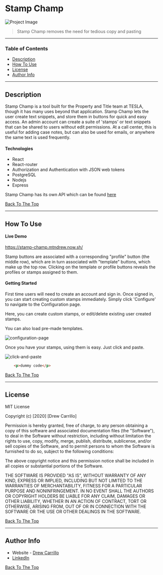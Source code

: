 # Stamp Champ

![Project Image](https://drewcarrillo.com/img/mypics/art/sc-title.JPG
)

> Stamp Champ removes the need for tedious copy and pasting 

---

### Table of Contents


- [Description](#description)
- [How To Use](#how-to-use)
- [License](#license)
- [Author Info](#author-info)

---

## Description

Stamp Champ is a tool built for the Property and Title team at TESLA, though it has many uses beyond that application.  Stamp Champ lets the user create text snippets, and store them in buttons for quick and easy access.  An admin account can create a suite of 'stamps' or text snippets that can be shared to users without edit permissions.  At a call center, this is useful for adding case notes, but can also be used for emails, or anywhere the same text is used frequently.


#### Technologies

- React
- React-router
- Authorization and Authentication with JSON web tokens
- PostgreSQL
- Nodejs
- Express


Stamp Champ has its own API which can be found [here](https://github.com/Mtn-Drew/stamp-api)

[Back To The Top](#stamp-champ)

---

## How To Use

#### Live Demo

https://stamp-champ.mtndrew.now.sh/


Stamp buttons are associated with a corresponding "profile" button (the middle row), which are in turn associated with "template" buttons, which make up the top row.  Clicking on the template or profile buttons reveals the profiles or stamps assigned to them.

#### Getting Started

First time users will need to create an account and sign in.  Once signed in, you can start creating custom stamps immediately.  Simply click 'Configure' to navigate to the Configuration page.

Here, you can create custom stamps, or edit/delete existing user created stamps.

You can also load pre-made templates.

![configuration-page](https://drewcarrillo.com/img/mypics/art/config12.JPG)

Once you have your stamps, using them is easy.  Just click and paste.

![click-and-paste](https://drewcarrillo.com/img/mypics/art/email.webp)

```html
    <p>dummy code</p>
```
[Back To The Top](#stamp-champ)

---

## License

MIT License

Copyright (c) [2020] [Drew Carrillo]

Permission is hereby granted, free of charge, to any person obtaining a copy
of this software and associated documentation files (the "Software"), to deal
in the Software without restriction, including without limitation the rights
to use, copy, modify, merge, publish, distribute, sublicense, and/or sell
copies of the Software, and to permit persons to whom the Software is
furnished to do so, subject to the following conditions:

The above copyright notice and this permission notice shall be included in all
copies or substantial portions of the Software.

THE SOFTWARE IS PROVIDED "AS IS", WITHOUT WARRANTY OF ANY KIND, EXPRESS OR
IMPLIED, INCLUDING BUT NOT LIMITED TO THE WARRANTIES OF MERCHANTABILITY,
FITNESS FOR A PARTICULAR PURPOSE AND NONINFRINGEMENT. IN NO EVENT SHALL THE
AUTHORS OR COPYRIGHT HOLDERS BE LIABLE FOR ANY CLAIM, DAMAGES OR OTHER
LIABILITY, WHETHER IN AN ACTION OF CONTRACT, TORT OR OTHERWISE, ARISING FROM,
OUT OF OR IN CONNECTION WITH THE SOFTWARE OR THE USE OR OTHER DEALINGS IN THE
SOFTWARE.

[Back To The Top](#stamp-champ)

---

## Author Info

- Website - [Drew Carrillo](https://www.drewcarrillo.com)
- [LinkedIn](https://www.linkedin.com/in/drew-dev-carrillo/)

[Back To The Top](#stamp-champ)
